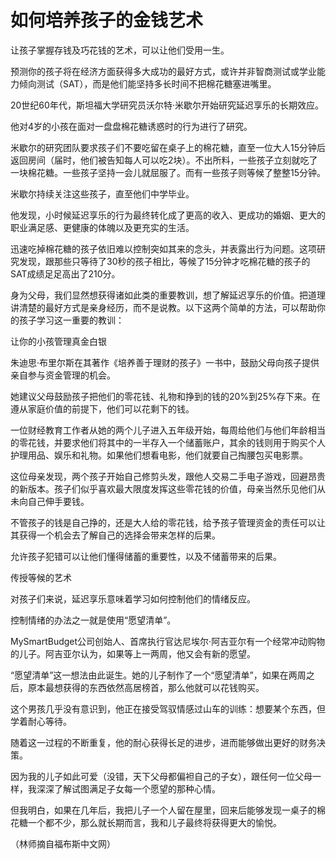 # 如何培养孩子的金钱艺术

让孩子掌握存钱及巧花钱的艺术，可以让他们受用一生。

预测你的孩子将在经济方面获得多大成功的最好方式，或许并非智商测试或学业能力倾向测试（SAT），而是他们能坚持多长时间不把棉花糖塞进嘴里。

20世纪60年代，斯坦福大学研究员沃尔特·米歇尔开始研究延迟享乐的长期效应。

他对4岁的小孩在面对一盘盘棉花糖诱惑时的行为进行了研究。

米歇尔的研究团队要求孩子们不要吃留在桌子上的棉花糖，直至一位大人15分钟后返回房间（届时，他们被告知每人可以吃2块）。不出所料，一些孩子立刻就吃了一块棉花糖。一些孩子坚持一会儿就屈服了。而有一些孩子则等候了整整15分钟。

米歇尔持续关注这些孩子，直至他们中学毕业。

他发现，小时候延迟享乐的行为最终转化成了更高的收入、更成功的婚姻、更大的职业满足感、更健康的体魄以及更充实的生活。

迅速吃掉棉花糖的孩子依旧难以控制突如其来的念头，并表露出行为问题。这项研究发现，跟那些只等待了30秒的孩子相比，等候了15分钟才吃棉花糖的孩子的SAT成绩足足高出了210分。

身为父母，我们显然想获得诸如此类的重要教训，想了解延迟享乐的价值。把道理讲清楚的最好方式是亲身经历，而不是说教。以下这两个简单的方法，可以帮助你的孩子学习这一重要的教训：

让你的小孩管理真金白银

朱迪思·布里尔斯在其著作《培养善于理财的孩子》一书中，鼓励父母向孩子提供亲自参与资金管理的机会。

她建议父母鼓励孩子把他们的零花钱、礼物和挣到的钱的20%到25%存下来。在遵从家庭价值的前提下，他们可以花剩下的钱。

一位财经教育工作者从她的两个儿子进入五年级开始，每周给他们与他们年龄相当的零花钱，并要求他们将其中的一半存入一个储蓄账户，其余的钱则用于购买个人护理用品、娱乐和礼物。如果他们想看电影，他们就要自己掏腰包买电影票。

这位母亲发现，两个孩子开始自己修剪头发，跟他人交易二手电子游戏，回避昂贵的新版本。孩子们似乎喜欢最大限度发挥这些零花钱的价值，母亲当然乐见他们从未向自己伸手要钱。

不管孩子的钱是自己挣的，还是大人给的零花钱，给予孩子管理资金的责任可以让其获得一个机会去了解自己的选择会带来怎样的后果。

允许孩子犯错可以让他们懂得储蓄的重要性，以及不储蓄带来的后果。

传授等候的艺术

对孩子们来说，延迟享乐意味着学习如何控制他们的情绪反应。

控制情绪的办法之一就是使用“愿望清单”。

MySmartBudget公司创始人、首席执行官达尼埃尔·阿吉亚尔有一个经常冲动购物的儿子。阿吉亚尔认为，如果等上一两周，他又会有新的愿望。

“愿望清单”这一想法由此诞生。她的儿子制作了一个“愿望清单”，如果在两周之后，原本最想获得的东西依然高居榜首，那么他就可以花钱购买。

这个男孩几乎没有意识到，他正在接受驾驭情感过山车的训练：想要某个东西，但学着耐心等待。

随着这一过程的不断重复，他的耐心获得长足的进步，进而能够做出更好的财务决策。

因为我的儿子如此可爱（没错，天下父母都偏袒自己的子女），跟任何一位父母一样，我深深了解试图满足子女每一个愿望的那种心情。

但我明白，如果在几年后，我把儿子一个人留在屋里，回来后能够发现一桌子的棉花糖一个都不少，那么就长期而言，我和儿子最终将获得更大的愉悦。

（林师摘自福布斯中文网）